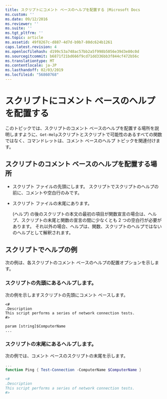 ```yaml
---
title: スクリプトにコメント ベースのヘルプを配置する |Microsoft Docs
ms.custom: ''
ms.date: 09/12/2016
ms.reviewer: ''
ms.suite: ''
ms.tgt_pltfrm: ''
ms.topic: article
ms.assetid: 49f8267c-d887-4d7d-b9b7-80dc624b1261
caps.latest.revision: 4
ms.openlocfilehash: d199c53a748ac57bb2a5f998b5056e39d3e80c0d
ms.sourcegitcommit: b6871f21bd666f9cd71dd336bb3f844cf472b56c
ms.translationtype: MT
ms.contentlocale: ja-JP
ms.lasthandoff: 02/03/2019
ms.locfileid: "56860768"
---
```

# <a name="placing-comment-based-help-in-scripts"></a>スクリプトにコメント ベースのヘルプを配置する

このトピックでは、スクリプトのコメント ベースのヘルプを配置する場所を説明しますように、`Get-Help`スクリプトとスクリプトで可能性のあるすべての関数ではなく、コマンドレットは、コメント ベースのヘルプ トピックを関連付けます。

## <a name="where-to-place-comment-based-help-for-a-script"></a>スクリプトのコメント ベースのヘルプを配置する場所

- スクリプト ファイルの先頭にします。 スクリプトでスクリプトのヘルプの前に、コメントや空白行のみです。

- スクリプト ファイルの末尾にあります。

  (ヘルプ) の後のスクリプトの本文の最初の項目が関数宣言の場合は、ヘルプ、スクリプトの末尾と関数の宣言の間に少なくとも 2 つの空白行が必要があります。 それ以外の場合、ヘルプは、関数、スクリプトのヘルプではないのヘルプとして解釈されます。

## <a name="examples-of-help-placement-in-a-script"></a>スクリプトでヘルプの例

 次の例は、各スクリプトのコメント ベースのヘルプの配置オプションを示します。

### <a name="help-at-the-beginning-of-a-script"></a>スクリプトの先頭にあるヘルプします。

 次の例を示しますスクリプトの先頭にコメント ベースします。

```
<#
.Description
This script performs a series of network connection tests.
#>

param [string]$ComputerName
...
```

### <a name="help-at-the-end-of-a-script"></a>スクリプトの末尾にあるヘルプします。

 次の例では、コメント ベースのスクリプトの末尾を示します。

```powershell
...
function Ping { Test-Connection -ComputerName $ComputerName }

<#
.Description
This script performs a series of network connection tests.
#>

```